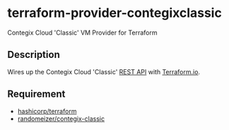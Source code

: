 # terraform-provider-contegixclassic
Contegix Cloud 'Classic' VM Provider for Terraform

## Description
Wires up the Contegix Cloud 'Classic' [REST API](https://docs.contegix.com/display/CLOUDCLASSIC/API+-+Command+Documentation) with [Terraform.io](http://terraform.io).

## Requirement

* [hashicorp/terraform](https://github.com/hashicorp/terraform)
* [randomeizer/contegix-classic](https://github.com/hashicorp/terraform)

